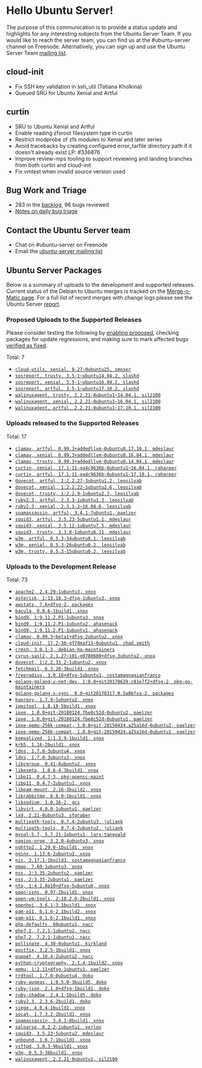# Hello Ubuntu Server!
The purpose of this communication is to provide a status update and highlights for any interesting subjects from the Ubuntu Server Team. If you would like to reach the server team, you can find us at the #ubuntu-server channel on Freenode. Alternatively, you can sign up and use the Ubuntu Server Team [mailing list](https://lists.ubuntu.com/mailman/listinfo/ubuntu-server).

## cloud-init
- Fix SSH key validation in ssh_util (Tatiana Kholkina)
- Queued SRU for Ubuntu Xenial and Artful

## curtin
- SRU to Ubuntu Xenial and Artful
- Enable reading zfsroot filesystem type in curtin
- Restrict modprobe of zfs modules to Xenial and later series
- Avoid tracebacks by creating configured error_tarfile directory path if it doesn't already exist LP: #336876
- Improve review-mps tooling to support reviewing and landing branches from both curtin and cloud-init
- Fix vmtest when invalid source version used

## Bug Work and Triage
- 283 in the [backlog](https://bugs.launchpad.net/~ubuntu-server/+subscribedbugs), 96 bugs reviewed
- [Notes on daily bug triage](https://wiki.ubuntu.com/ServerTeam/KnowledgeBase#Bug_Triage)

## Contact the Ubuntu Server team
- Chat on #ubuntu-server on Freenode
- Email the [ubuntu-server mailing list](https://lists.ubuntu.com/mailman/listinfo/ubuntu-server)

## Ubuntu Server Packages
Below is a summary of uploads to the development and supported releases. Current status of the Debian to Ubuntu merges is tracked on the [Merge-o-Matic page](https://merges.ubuntu.com/main.html). For a full list of recent merges with change logs please see the Ubuntu Server [report](http://reqorts.qa.ubuntu.com/reports/ubuntu-server/merges.html).

### Proposed Uploads to the Supported Releases
Please consider testing the following by [enabling proposed](https://wiki.ubuntu.com/Testing/EnableProposed), checking packages for update regressions, and making sure to mark affected bugs [verified as fixed](https://wiki.ubuntu.com/StableReleaseUpdates#Verification).

Total: 7

- [`cloud-utils, xenial, 0.27-0ubuntu25, smoser`](https://launchpad.net/ubuntu/+source/cloud-utils/0.27-0ubuntu25)
- [`sosreport, trusty, 3.5-1~ubuntu14.04.2, slashd`](https://launchpad.net/ubuntu/+source/sosreport/3.5-1~ubuntu14.04.2)
- [`sosreport, xenial, 3.5-1~ubuntu16.04.2, slashd`](https://launchpad.net/ubuntu/+source/sosreport/3.5-1~ubuntu16.04.2)
- [`sosreport, artful, 3.5-1~ubuntu17.10.2, slashd`](https://launchpad.net/ubuntu/+source/sosreport/3.5-1~ubuntu17.10.2)
- [`walinuxagent, trusty, 2.2.21-0ubuntu1~14.04.1, sil2100`](https://launchpad.net/ubuntu/+source/walinuxagent/2.2.21-0ubuntu1~14.04.1)
- [`walinuxagent, xenial, 2.2.21-0ubuntu1~16.04.1, sil2100`](https://launchpad.net/ubuntu/+source/walinuxagent/2.2.21-0ubuntu1~16.04.1)
- [`walinuxagent, artful, 2.2.21-0ubuntu1~17.10.1, sil2100`](https://launchpad.net/ubuntu/+source/walinuxagent/2.2.21-0ubuntu1~17.10.1)

### Uploads released to the Supported Releases
Total: 17

- [`clamav, artful, 0.99.3+addedllvm-0ubuntu0.17.10.1, mdeslaur`](https://launchpad.net/ubuntu/+source/clamav/0.99.3+addedllvm-0ubuntu0.17.10.1)
- [`clamav, xenial, 0.99.3+addedllvm-0ubuntu0.16.04.1, mdeslaur`](https://launchpad.net/ubuntu/+source/clamav/0.99.3+addedllvm-0ubuntu0.16.04.1)
- [`clamav, trusty, 0.99.3+addedllvm-0ubuntu0.14.04.1, mdeslaur`](https://launchpad.net/ubuntu/+source/clamav/0.99.3+addedllvm-0ubuntu0.14.04.1)
- [`curtin, xenial, 17.1-11-ga4c9636b-0ubuntu1~16.04.1, raharper`](https://launchpad.net/ubuntu/+source/curtin/17.1-11-ga4c9636b-0ubuntu1~16.04.1)
- [`curtin, artful, 17.1-11-ga4c9636b-0ubuntu1~17.10.1, raharper`](https://launchpad.net/ubuntu/+source/curtin/17.1-11-ga4c9636b-0ubuntu1~17.10.1)
- [`dovecot, artful, 1:2.2.27-3ubuntu1.2, leosilvab`](https://launchpad.net/ubuntu/+source/dovecot/1:2.2.27-3ubuntu1.2)
- [`dovecot, xenial, 1:2.2.22-1ubuntu2.6, leosilvab`](https://launchpad.net/ubuntu/+source/dovecot/1:2.2.22-1ubuntu2.6)
- [`dovecot, trusty, 1:2.2.9-1ubuntu2.3, leosilvab`](https://launchpad.net/ubuntu/+source/dovecot/1:2.2.9-1ubuntu2.3)
- [`ruby2.3, artful, 2.3.3-1ubuntu1.3, leosilvab`](https://launchpad.net/ubuntu/+source/ruby2.3/2.3.3-1ubuntu1.3)
- [`ruby2.3, xenial, 2.3.1-2~16.04.6, leosilvab`](https://launchpad.net/ubuntu/+source/ruby2.3/2.3.1-2~16.04.6)
- [`spamassassin, artful, 3.4.1-7ubuntu1, paelzer`](https://launchpad.net/ubuntu/+source/spamassassin/3.4.1-7ubuntu1)
- [`squid3, artful, 3.5.23-5ubuntu1.1, mdeslaur`](https://launchpad.net/ubuntu/+source/squid3/3.5.23-5ubuntu1.1)
- [`squid3, xenial, 3.5.12-1ubuntu7.5, mdeslaur`](https://launchpad.net/ubuntu/+source/squid3/3.5.12-1ubuntu7.5)
- [`squid3, trusty, 3.3.8-1ubuntu6.11, mdeslaur`](https://launchpad.net/ubuntu/+source/squid3/3.3.8-1ubuntu6.11)
- [`w3m, artful, 0.5.3-34ubuntu0.1, leosilvab`](https://launchpad.net/ubuntu/+source/w3m/0.5.3-34ubuntu0.1)
- [`w3m, xenial, 0.5.3-26ubuntu0.2, leosilvab`](https://launchpad.net/ubuntu/+source/w3m/0.5.3-26ubuntu0.2)
- [`w3m, trusty, 0.5.3-15ubuntu0.2, leosilvab`](https://launchpad.net/ubuntu/+source/w3m/0.5.3-15ubuntu0.2)

### Uploads to the Development Release
Total: 73

- [`apache2, 2.4.29-1ubuntu3, xnox`](https://launchpad.net/ubuntu/+source/apache2/2.4.29-1ubuntu3)
- [`asterisk, 1:13.18.3~dfsg-1ubuntu3, xnox`](https://launchpad.net/ubuntu/+source/asterisk/1:13.18.3~dfsg-1ubuntu3)
- [`awstats, 7.6+dfsg-2, packages`](https://launchpad.net/ubuntu/+source/awstats/7.6+dfsg-2)
- [`bacula, 9.0.6-1build1, xnox`](https://launchpad.net/ubuntu/+source/bacula/9.0.6-1build1)
- [`bind9, 1:9.11.2.P1-1ubuntu3, xnox`](https://launchpad.net/ubuntu/+source/bind9/1:9.11.2.P1-1ubuntu3)
- [`bind9, 1:9.11.2.P1-1ubuntu2, ahasenack`](https://launchpad.net/ubuntu/+source/bind9/1:9.11.2.P1-1ubuntu2)
- [`bind9, 1:9.11.2.P1-1ubuntu1, ahasenack`](https://launchpad.net/ubuntu/+source/bind9/1:9.11.2.P1-1ubuntu1)
- [`clamav, 0.99.3~beta1+dfsg-2ubuntu2, xnox`](https://launchpad.net/ubuntu/+source/clamav/0.99.3~beta1+dfsg-2ubuntu2)
- [`cloud-init, 17.2-30-gf7deaf15-0ubuntu1, chad.smith`](https://launchpad.net/ubuntu/+source/cloud-init/17.2-30-gf7deaf15-0ubuntu1)
- [`crmsh, 3.0.1-3, debian-ha-maintainers`](https://launchpad.net/ubuntu/+source/crmsh/3.0.1-3)
- [`cyrus-sasl2, 2.1.27~101-g0780600+dfsg-3ubuntu2, xnox`](https://launchpad.net/ubuntu/+source/cyrus-sasl2/2.1.27~101-g0780600+dfsg-3ubuntu2)
- [`dovecot, 1:2.2.33.2-1ubuntu2, xnox`](https://launchpad.net/ubuntu/+source/dovecot/1:2.2.33.2-1ubuntu2)
- [`fetchmail, 6.3.26-3build1, xnox`](https://launchpad.net/ubuntu/+source/fetchmail/6.3.26-3build1)
- [`freeradius, 3.0.16+dfsg-1ubuntu1, costamagnagianfranco`](https://launchpad.net/ubuntu/+source/freeradius/3.0.16+dfsg-1ubuntu1)
- [`golang-golang-x-net-dev, 1:0.0+git20170629.c81e7f2+dfsg-2, pkg-go-maintainers`](https://launchpad.net/ubuntu/+source/golang-golang-x-net-dev/1:0.0+git20170629.c81e7f2+dfsg-2)
- [`golang-golang-x-sync, 0.0~git20170317.0.5a06fca-2, packages`](https://launchpad.net/ubuntu/+source/golang-golang-x-sync/0.0~git20170317.0.5a06fca-2)
- [`haproxy, 1.7.9-1ubuntu2, xnox`](https://launchpad.net/ubuntu/+source/haproxy/1.7.9-1ubuntu2)
- [`ipmitool, 1.8.18-5build1, xnox`](https://launchpad.net/ubuntu/+source/ipmitool/1.8.18-5build1)
- [`ipxe, 1.0.0+git-20180124.fbe8c52d-0ubuntu2, paelzer`](https://launchpad.net/ubuntu/+source/ipxe/1.0.0+git-20180124.fbe8c52d-0ubuntu2)
- [`ipxe, 1.0.0+git-20180124.fbe8c52d-0ubuntu1, paelzer`](https://launchpad.net/ubuntu/+source/ipxe/1.0.0+git-20180124.fbe8c52d-0ubuntu1)
- [`ipxe-qemu-256k-compat, 1.0.0+git-20150424.a25a16d-0ubuntu2, paelzer`](https://launchpad.net/ubuntu/+source/ipxe-qemu-256k-compat/1.0.0+git-20150424.a25a16d-0ubuntu2)
- [`ipxe-qemu-256k-compat, 1.0.0+git-20150424.a25a16d-0ubuntu1, paelzer`](https://launchpad.net/ubuntu/+source/ipxe-qemu-256k-compat/1.0.0+git-20150424.a25a16d-0ubuntu1)
- [`keepalived, 1:1.3.9-1build1, xnox`](https://launchpad.net/ubuntu/+source/keepalived/1:1.3.9-1build1)
- [`krb5, 1.16-2build1, xnox`](https://launchpad.net/ubuntu/+source/krb5/1.16-2build1)
- [`ldns, 1.7.0-3ubuntu4, xnox`](https://launchpad.net/ubuntu/+source/ldns/1.7.0-3ubuntu4)
- [`ldns, 1.7.0-3ubuntu3, xnox`](https://launchpad.net/ubuntu/+source/ldns/1.7.0-3ubuntu3)
- [`libcgroup, 0.41-8ubuntu2, xnox`](https://launchpad.net/ubuntu/+source/libcgroup/0.41-8ubuntu2)
- [`libesmtp, 1.0.6-4.3build1, xnox`](https://launchpad.net/ubuntu/+source/libesmtp/1.0.6-4.3build1)
- [`libp11, 0.4.7-3, pkg-opensc-maint`](https://launchpad.net/ubuntu/+source/libp11/0.4.7-3)
- [`libp11, 0.4.7-2ubuntu1, xnox`](https://launchpad.net/ubuntu/+source/libp11/0.4.7-2ubuntu1)
- [`libpam-mount, 2.16-3build2, xnox`](https://launchpad.net/ubuntu/+source/libpam-mount/2.16-3build2)
- [`librabbitmq, 0.8.0-1build1, xnox`](https://launchpad.net/ubuntu/+source/librabbitmq/0.8.0-1build1)
- [`libsodium, 1.0.16-2, gcs`](https://launchpad.net/ubuntu/+source/libsodium/1.0.16-2)
- [`libvirt, 4.0.0-1ubuntu1, paelzer`](https://launchpad.net/ubuntu/+source/libvirt/4.0.0-1ubuntu1)
- [`lxd, 2.21-0ubuntu3, stgraber`](https://launchpad.net/ubuntu/+source/lxd/2.21-0ubuntu3)
- [`multipath-tools, 0.7.4-2ubuntu3, juliank`](https://launchpad.net/ubuntu/+source/multipath-tools/0.7.4-2ubuntu3)
- [`multipath-tools, 0.7.4-2ubuntu2, juliank`](https://launchpad.net/ubuntu/+source/multipath-tools/0.7.4-2ubuntu2)
- [`mysql-5.7, 5.7.21-1ubuntu1, lars-tangvald`](https://launchpad.net/ubuntu/+source/mysql-5.7/5.7.21-1ubuntu1)
- [`nagios-nrpe, 3.2.0-4ubuntu3, xnox`](https://launchpad.net/ubuntu/+source/nagios-nrpe/3.2.0-4ubuntu3)
- [`nghttp2, 1.29.0-1build1, xnox`](https://launchpad.net/ubuntu/+source/nghttp2/1.29.0-1build1)
- [`nginx, 1.13.6-2ubuntu2, xnox`](https://launchpad.net/ubuntu/+source/nginx/1.13.6-2ubuntu2)
- [`nis, 3.17.1-1build1, costamagnagianfranco`](https://launchpad.net/ubuntu/+source/nis/3.17.1-1build1)
- [`nmap, 7.60-1ubuntu3, xnox`](https://launchpad.net/ubuntu/+source/nmap/7.60-1ubuntu3)
- [`nss, 2:3.35-2ubuntu2, paelzer`](https://launchpad.net/ubuntu/+source/nss/2:3.35-2ubuntu2)
- [`nss, 2:3.35-2ubuntu1, paelzer`](https://launchpad.net/ubuntu/+source/nss/2:3.35-2ubuntu1)
- [`ntp, 1:4.2.8p10+dfsg-5ubuntu6, xnox`](https://launchpad.net/ubuntu/+source/ntp/1:4.2.8p10+dfsg-5ubuntu6)
- [`open-isns, 0.97-2build1, xnox`](https://launchpad.net/ubuntu/+source/open-isns/0.97-2build1)
- [`open-vm-tools, 2:10.2.0-2build1, xnox`](https://launchpad.net/ubuntu/+source/open-vm-tools/2:10.2.0-2build1)
- [`openhpi, 3.6.1-3.1build1, xnox`](https://launchpad.net/ubuntu/+source/openhpi/3.6.1-3.1build1)
- [`pam-p11, 0.1.6-2.1build2, xnox`](https://launchpad.net/ubuntu/+source/pam-p11/0.1.6-2.1build2)
- [`pam-p11, 0.1.6-2.1build1, xnox`](https://launchpad.net/ubuntu/+source/pam-p11/0.1.6-2.1build1)
- [`php-defaults, 60ubuntu1, nacc`](https://launchpad.net/ubuntu/+source/php-defaults/60ubuntu1)
- [`php7.2, 7.2.1-1ubuntu2, nacc`](https://launchpad.net/ubuntu/+source/php7.2/7.2.1-1ubuntu2)
- [`php7.2, 7.2.1-1ubuntu1, nacc`](https://launchpad.net/ubuntu/+source/php7.2/7.2.1-1ubuntu1)
- [`pollinate, 4.30-0ubuntu1, kirkland`](https://launchpad.net/ubuntu/+source/pollinate/4.30-0ubuntu1)
- [`postfix, 3.2.5-1build1, xnox`](https://launchpad.net/ubuntu/+source/postfix/3.2.5-1build1)
- [`puppet, 4.10.4-2ubuntu2, nacc`](https://launchpad.net/ubuntu/+source/puppet/4.10.4-2ubuntu2)
- [`python-cryptography, 2.1.4-1build2, xnox`](https://launchpad.net/ubuntu/+source/python-cryptography/2.1.4-1build2)
- [`qemu, 1:2.11+dfsg-1ubuntu1, paelzer`](https://launchpad.net/ubuntu/+source/qemu/1:2.11+dfsg-1ubuntu1)
- [`rrdtool, 1.7.0-0ubuntu4, doko`](https://launchpad.net/ubuntu/+source/rrdtool/1.7.0-0ubuntu4)
- [`ruby-augeas, 1:0.5.0-3build5, doko`](https://launchpad.net/ubuntu/+source/ruby-augeas/1:0.5.0-3build5)
- [`ruby-json, 2.1.0+dfsg-1build1, doko`](https://launchpad.net/ubuntu/+source/ruby-json/2.1.0+dfsg-1build1)
- [`ruby-shadow, 2.4.1-1build5, doko`](https://launchpad.net/ubuntu/+source/ruby-shadow/2.4.1-1build5)
- [`ruby2.3, 2.3.6-2build1, doko`](https://launchpad.net/ubuntu/+source/ruby2.3/2.3.6-2build1)
- [`siege, 4.0.4-1build1, xnox`](https://launchpad.net/ubuntu/+source/siege/4.0.4-1build1)
- [`socat, 1.7.3.2-2build1, xnox`](https://launchpad.net/ubuntu/+source/socat/1.7.3.2-2build1)
- [`spamassassin, 3.4.1-8build1, xnox`](https://launchpad.net/ubuntu/+source/spamassassin/3.4.1-8build1)
- [`sqlparse, 0.2.2-1ubuntu1, vorlon`](https://launchpad.net/ubuntu/+source/sqlparse/0.2.2-1ubuntu1)
- [`squid3, 3.5.23-5ubuntu2, mdeslaur`](https://launchpad.net/ubuntu/+source/squid3/3.5.23-5ubuntu2)
- [`unbound, 1.6.7-1build1, xnox`](https://launchpad.net/ubuntu/+source/unbound/1.6.7-1build1)
- [`vsftpd, 3.0.3-9build1, xnox`](https://launchpad.net/ubuntu/+source/vsftpd/3.0.3-9build1)
- [`w3m, 0.5.3-36build1, xnox`](https://launchpad.net/ubuntu/+source/w3m/0.5.3-36build1)
- [`walinuxagent, 2.2.21-0ubuntu1, sil2100`](https://launchpad.net/ubuntu/+source/walinuxagent/2.2.21-0ubuntu1)
